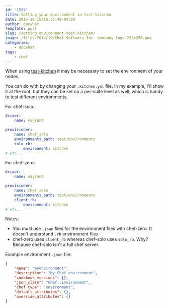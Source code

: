 ```yaml
---
id: '1559'
title: Setting your environment in test-kitchen
date: 2014-10-15T16:36:48-04:00
author: docwhat
template: post
slug: /setting-environment-test-kitchen/
image: /files/2014/10/Chef_Software_Inc._company_logo-228x250.png
categories:
    - docwhat
tags:
    - chef
---
```


When using [test-kitchen](http://kitchen.ci/) it may be necessary to set the
environment of your nodes.

You can do with by changing your `.kitchen.yml` file. In my example, I'll show
it at the root, but they can be set on a per-suite level as well, which is
handy to test different environments.

<!-- more -->

For chef-solo:

```yaml
driver:
    name: vagrant

provisioner:
    name: chef_solo
    environments_path: test/environments
    solo_rb:
        environment: kitchen
# etc...
```

For chef-zero:

```yaml
driver:
    name: vagrant

provisioner:
    name: chef_zero
    environments_path: test/environments
    client_rb:
        environment: kitchen
# etc...
```

Notes:

-   You must use `.json` files for the environment files with chef-zero. It
    doesn't understand `.rb` environment files.
-   chef-zero uses `client_rb` whereas chef-solo uses `solo_rb`. Why? Because
    chef-solo isn't a full chef server.

Example environment `.json` file:

```json
{
    "name": "myenvironment",
    "description": "My Chef environment",
    "cookbook_versions": {},
    "json_class": "Chef::Environment",
    "chef_type": "environment",
    "default_attributes": {},
    "override_attributes": {}
}
```
